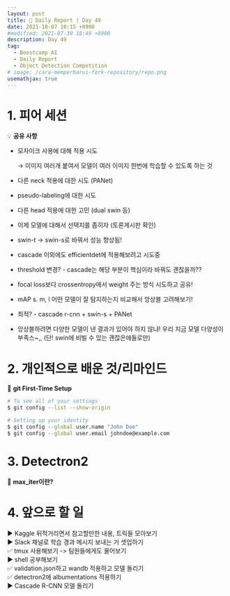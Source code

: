 ```yaml
---
layout: post
title: 📔 Daily Report | Day 49
date: 2021-10-07 10:15 +0900
#modified: 2021-07-30 18:49 +0900
description: Day 49
tag:
  - Boostcamp AI
  - Daily Report
  - Object Detection Competition
# image: /cara-memperbarui-fork-repository/repo.png
usemathjax: true
---
```


# 1. 피어 세션

💡 **공유 사항**

- 모자이크 사용에 대해 적용 시도
    
    → 이미지 여러개 붙여서 모델이 여러 이미지 한번에 학습할 수 있도록 하는 것
    
- 다른 neck 적용에 대한 시도 (PANet)
- pseudo-labeling에 대한 시도
- 다른 head 적용에 대한 고민 (dual swin 등)
- 이제 모델에 대해서 선택지를 좁히자 (토론게시판 확인)
- swin-t → swin-s로 바꿔서 성능 향상됨!
- cascade 이외에도 efficientdet에 적용해보려고 시도중
- threshold 변경? - cascade는 해당 부분이 핵심이라 바꿔도 괜찮을까??
- focal loss보다 crossentropy에서 weight 주는 방식 시도하고 공유!
- mAP s. m, l 어떤 모델이 잘 탐지하는지 비교해서 앙상블 고려해보기!
- 최적? - cascade r-cnn + swin-s + PANet

- 앙상블하려면 다양한 모델이 낸 결과가 있어야 하지 않냐! 우리 지금 모델 다양성이 부족스~,, (단! swin에 비빌 수 있는 괜찮은애들로만)

# 2. 개인적으로 배운 것/리마인드

🌿 **git First-Time Setup**

```sh
# To see all of your settings
$ git config --list --show-origin

# Setting up your identity
$ git config --global user.name "John Doe"
$ git config --global user.email johndoe@example.com
```

# 3. Detectron2

🌿 **max_iter이란?**


# 4. 앞으로 할 일

▶️ Kaggle 뒤적거리면서 참고할만한 내용, 트릭들 모아보기\
▶️ Slack 채널로 학습 경과 메시지 보내는 거 셋업하기\
✅ tmux 사용해보기 -> 팀원들에게도 물어보기\
▶️ shell 공부해보기\
✅ validation.json하고 wandb 적용하고 모델 돌리기\
✅ detectron2에 albumentations 적용하기\
▶️ Cascade R-CNN 모델 돌리기
